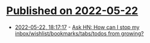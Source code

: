 # [Published on 2022-05-22](index.md)

* [2022-05-22, 18:17:17](https://news.ycombinator.com/item?id=31471127) - [Ask HN: How can I stop my inbox/wishlist/bookmarks/tabs/todos from growing?](https://news.ycombinator.com/item?id=31471127)
